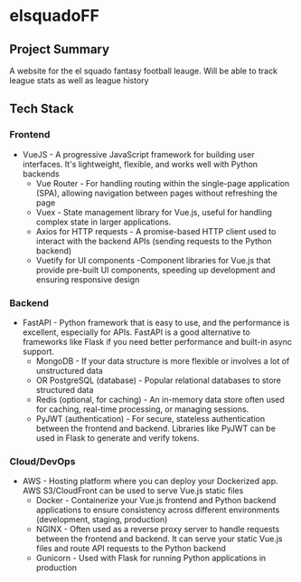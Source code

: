 # elsquadoFF

## Project Summary
A website for the el squado fantasy football leauge. Will be able to track league stats as well as league history

## Tech Stack
### Frontend
  - VueJS - A progressive JavaScript framework for building user interfaces. It's lightweight, flexible, and works well with Python backends
      - Vue Router - For handling routing within the single-page application (SPA), allowing navigation between pages without refreshing the page
      - Vuex - State management library for Vue.js, useful for handling complex state in larger applications.
      - Axios for HTTP requests - A promise-based HTTP client used to interact with the backend APIs (sending requests to the Python backend)
      - Vuetify for UI components -Component libraries for Vue.js that provide pre-built UI components, speeding up development and ensuring responsive design
### Backend
  - FastAPI - Python framework that is easy to use, and the performance is excellent, especially for APIs. FastAPI is a good alternative to frameworks like Flask if you need better performance and built-in async support.
    - MongoDB - If your data structure is more flexible or involves a lot of unstructured data
    - OR PostgreSQL (database) - Popular relational databases to store structured data
    - Redis (optional, for caching) - An in-memory data store often used for caching, real-time processing, or managing sessions.
    - PyJWT (authentication) - For secure, stateless authentication between the frontend and backend. Libraries like PyJWT can be used in Flask to generate and verify tokens.
### Cloud/DevOps
- AWS - Hosting platform where you can deploy your Dockerized app. AWS S3/CloudFront can be used to serve Vue.js static files
  - Docker - Containerize your Vue.js frontend and Python backend applications to ensure consistency across different environments (development, staging, production)
  - NGINX - Often used as a reverse proxy server to handle requests between the frontend and backend. It can serve your static Vue.js files and route API requests to the Python backend
  - Gunicorn - Used with Flask for running Python applications in production
